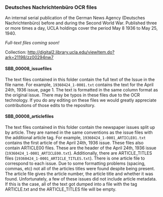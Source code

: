 ### Deutsches Nachrichtenbüro OCR files

An internal serial publication of the German News Agency (Deutsches Nachrichtenbüro) before and during the Second World War. Published three or more times a day, UCLA holdings cover the period May 8 1936 to May 25, 1940.

*Full-text files coming soon!*

Collection: http://digital2.library.ucla.edu/viewItem.do?ark=21198/zz00294nw7

#### SBB_00008_issuefiles
The text files contained in this folder contain the full text of the Issue in the file name. For example, `19360424_1-0001.txt` contains the text for the April 24th, 1936 issue, page 1.
The text is formatted in the same column format as the original issue. There may be typos in these files due to the OCR technology. 
If you do any editing on these files we would greatly appreciate contributions of those edits to the repository.
 

#### SBB_00008_articlefiles
The text files contained in this folder contain the newspaper issues split up by article.  They are named in the same conventions as the issue files with the additional article tag.
For example, `19360424_1-0001_ARTICLE01.txt` contains the first article of the April 24th, 1936 issue.
These files also contain ARTICLE00 files. These are the header of the April 24th, 1936 issue (`19360424_1-0001_ARTICLE00.txt`).
Additionally, there are ARTICLE_TITLES files (`19360424_1-0001_ARTICLE_TITLES.txt`). There is one article file to correspond to each issue. 
Due to some formatting problems (spacing, commas, etc) not all of the articles titles were found despite being present. The article file gives the article number, the article title and whether it was found.
Unfortunately, a few of these issues did not include article metadata. If this is the case, all of the text got dumped into a file with the tag ARTICLE.txt and the ARTICLE_TITLES file will be empty. 
 